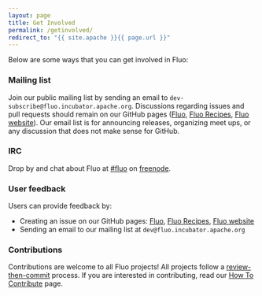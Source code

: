 ```yaml
---
layout: page
title: Get Involved
permalink: /getinvolved/
redirect_to: "{{ site.apache }}{{ page.url }}"
---
```


Below are some ways that you can get involved in Fluo:

### Mailing list

Join our public mailing list by sending an email to ```dev-subscribe@fluo.incubator.apache.org```. Discussions regarding issues and pull requests should remain on our GitHub pages ([Fluo][f], [Fluo Recipes][r], [Fluo website][w]). Our email list is for announcing releases, organizing meet ups, or any discussion that does not make sense for GitHub. 

### IRC

Drop by and chat about Fluo at [#fluo][fnf] on [freenode][fn].  

### User feedback 

Users can provide feedback by:

* Creating an issue on our GitHub pages: [Fluo][fi], [Fluo Recipes][ri], [Fluo website][wi] 
* Sending an email to our mailing list at ```dev@fluo.incubator.apache.org```

### Contributions 

Contributions are welcome to all Fluo projects! All projects follow a [review-then-commit][rtc] process. If you are interested in contributing, read our [How To Contribute][htc] page.

[f]: https://github.com/fluo-io/fluo
[r]: https://github.com/fluo-io/fluo-recipes
[w]: https://github.com/fluo-io/fluo-io.github.io
[fi]: https://github.com/fluo-io/fluo/issues
[ri]: https://github.com/fluo-io/fluo-recipes/issues
[wi]: https://github.com/fluo-io/fluo-io.github.io/issues
[fnf]: irc://chat.freenode.net/fluo
[fn]: https://freenode.net/
[htc]: /how-to-contribute/
[rtc]: http://www.apache.org/foundation/glossary.html#ReviewThenCommit
